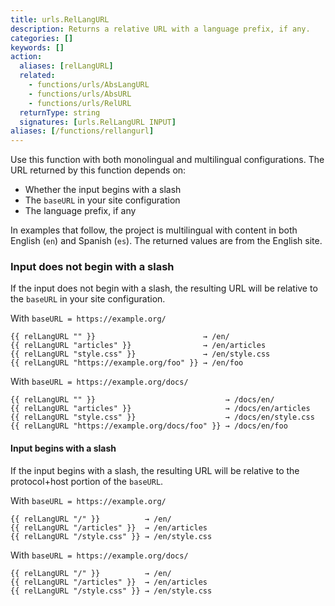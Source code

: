 ```yaml
---
title: urls.RelLangURL
description: Returns a relative URL with a language prefix, if any.
categories: []
keywords: []
action:
  aliases: [relLangURL]
  related:
    - functions/urls/AbsLangURL
    - functions/urls/AbsURL 
    - functions/urls/RelURL
  returnType: string
  signatures: [urls.RelLangURL INPUT]
aliases: [/functions/rellangurl]
---
```


Use this function with both monolingual and multilingual configurations. The URL returned by this function depends on:

- Whether the input begins with a slash
- The `baseURL` in your site configuration
- The language prefix, if any

In examples that follow, the project is multilingual with content in both English (`en`) and Spanish (`es`). The returned values are from the English site.

### Input does not begin with a slash

If the input does not begin with a slash, the resulting URL will be relative to the `baseURL` in your site configuration.

With `baseURL = https://example.org/`

```go-html-template
{{ relLangURL "" }}                        → /en/
{{ relLangURL "articles" }}                → /en/articles
{{ relLangURL "style.css" }}               → /en/style.css
{{ relLangURL "https://example.org/foo" }} → /en/foo
```

With `baseURL = https://example.org/docs/`

```go-html-template
{{ relLangURL "" }}                             → /docs/en/
{{ relLangURL "articles" }}                     → /docs/en/articles
{{ relLangURL "style.css" }}                    → /docs/en/style.css
{{ relLangURL "https://example.org/docs/foo" }} → /docs/en/foo
```

#### Input begins with a slash

If the input begins with a slash, the resulting URL will be relative to the protocol+host portion of the `baseURL`.

With `baseURL = https://example.org/`

```go-html-template
{{ relLangURL "/" }}          → /en/
{{ relLangURL "/articles" }}  → /en/articles
{{ relLangURL "/style.css" }} → /en/style.css
```

With `baseURL = https://example.org/docs/`

```go-html-template
{{ relLangURL "/" }}          → /en/
{{ relLangURL "/articles" }}  → /en/articles
{{ relLangURL "/style.css" }} → /en/style.css
```
